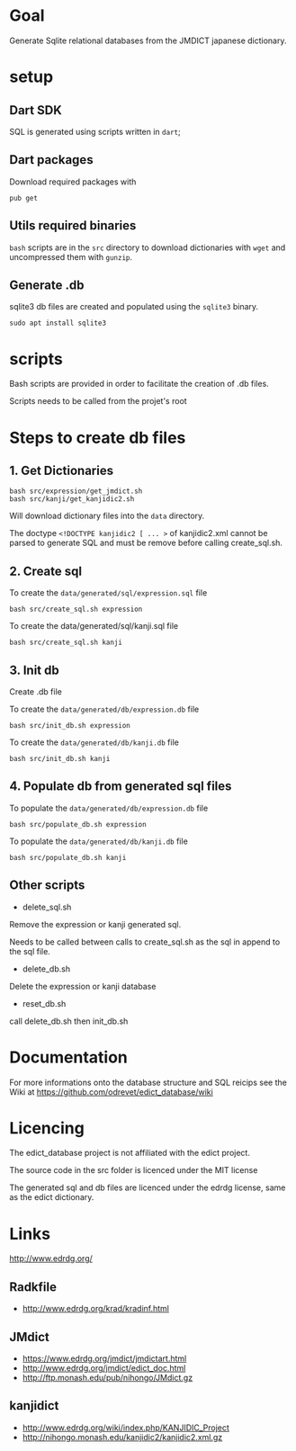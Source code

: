 # Goal

Generate Sqlite relational databases from the JMDICT japanese dictionary.

# setup

## Dart SDK 

SQL is generated using scripts written in `dart`; 

## Dart packages

Download required packages with

	pub get

## Utils required binaries

`bash` scripts are in the `src` directory to download dictionaries with `wget` and uncompressed them with `gunzip`.


## Generate .db 

sqlite3 db files are created and populated using the `sqlite3` binary.

```
sudo apt install sqlite3
```

# scripts

Bash scripts are provided in order to facilitate the creation of .db files.

Scripts needs to be called from the projet's root

# Steps to create db files

## 1. Get Dictionaries

    bash src/expression/get_jmdict.sh
    bash src/kanji/get_kanjidic2.sh

Will download dictionary files into the `data` directory. 

The doctype `<!DOCTYPE kanjidic2 [ ... >` of kanjidic2.xml cannot be parsed to generate SQL and must be remove before calling create_sql.sh.

## 2. Create sql

To create the `data/generated/sql/expression.sql` file

	bash src/create_sql.sh expression

To create the data/generated/sql/kanji.sql file

	bash src/create_sql.sh kanji

## 3. Init db

Create .db file  

To create the `data/generated/db/expression.db` file

    bash src/init_db.sh expression

To create the `data/generated/db/kanji.db` file

	bash src/init_db.sh kanji

## 4. Populate db from generated sql files


To populate the `data/generated/db/expression.db` file

	bash src/populate_db.sh expression

To populate the `data/generated/db/kanji.db` file

	bash src/populate_db.sh kanji


## Other scripts

* delete_sql.sh

Remove the expression or kanji generated sql.

Needs to be called between calls to create_sql.sh as the sql in append to the sql file.

* delete_db.sh

Delete the expression or kanji database

* reset_db.sh

call delete_db.sh then init_db.sh

# Documentation

For more informations onto the database structure and SQL reicips see the Wiki at https://github.com/odrevet/edict_database/wiki

# Licencing

The edict_database project is not affiliated with the edict project. 

The source code in the src folder is licenced under the MIT license

The generated sql and db files are licenced under the edrdg license, same as the edict dictionary.

# Links

http://www.edrdg.org/

## Radkfile

* http://www.edrdg.org/krad/kradinf.html

## JMdict

* https://www.edrdg.org/jmdict/jmdictart.html
* http://www.edrdg.org/jmdict/edict_doc.html
* http://ftp.monash.edu/pub/nihongo/JMdict.gz

## kanjidict

* http://www.edrdg.org/wiki/index.php/KANJIDIC_Project
* http://nihongo.monash.edu/kanjidic2/kanjidic2.xml.gz
